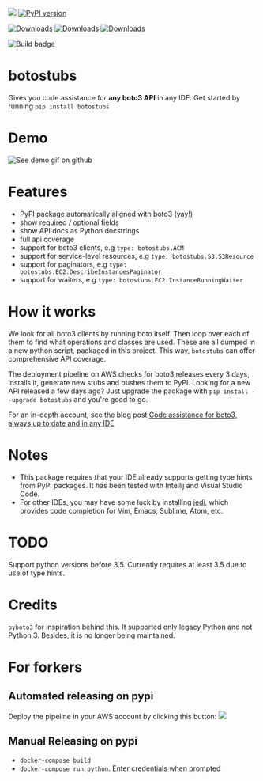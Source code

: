 ![](https://img.shields.io/badge/programmer-laziness-green.svg)
[![PyPI version](https://badge.fury.io/py/botostubs.svg)](https://badge.fury.io/py/botostubs)

[![Downloads](https://pepy.tech/badge/botostubs)](https://pepy.tech/project/botostubs)
[![Downloads](https://pepy.tech/badge/botostubs/month)](https://pepy.tech/project/botostubs)
[![Downloads](https://pepy.tech/badge/botostubs/week)](https://pepy.tech/project/botostubs)

![Build badge](https://codebuild.us-east-1.amazonaws.com/badges?uuid=eyJlbmNyeXB0ZWREYXRhIjoiUkF6bllTcVBkQmI2Y0FWZlpDUTRHc3pyVm5EUk11ZWdDV1BtcVAyZG80TCtJZFZUdnB1ZmFwRVN3UWxudUJxMTRTTW15R1dnUy9KZFZuZE1Fd3c1b1RjPSIsIml2UGFyYW1ldGVyU3BlYyI6IlNZa3Q2aHRjWjVYVzQ0clkiLCJtYXRlcmlhbFNldFNlcmlhbCI6MX0%3D&branch=master)


# botostubs
Gives you code assistance for **any boto3 API** in any IDE. Get started by running `pip install botostubs`


# Demo
![See demo gif on github](https://raw.githubusercontent.com/jeshan/botostubs/master/intro-demo.gif)


# Features
- PyPI package automatically aligned with boto3 (yay!)
- show required / optional fields
- show API docs as Python docstrings
- full api coverage
- support for boto3 clients, e.g `type: botostubs.ACM`
- support for service-level resources, e.g `type: botostubs.S3.S3Resource`
- support for paginators, e.g `type: botostubs.EC2.DescribeInstancesPaginator`
- support for waiters, e.g `type: botostubs.EC2.InstanceRunningWaiter`

# How it works
We look for all boto3 clients by running boto itself. Then loop over each of them to find what operations and classes are used. These are all dumped in a new python script, packaged in this project. This way, `botostubs` can offer comprehensive API coverage.

The deployment pipeline on AWS checks for boto3 releases every 3 days, installs it, generate new stubs and pushes them to PyPI. Looking for a new API released a few days ago? Just upgrade the package with `pip install --upgrade botostubs` and you're good to go.

For an in-depth account, see the blog post [Code assistance for boto3, always up to date and in any IDE](https://www.awsadvent.com/2018/12/21/code-assistance-for-boto3-always-up-to-date-and-in-any-ide/)

# Notes
- This package requires that your IDE already supports getting type hints from PyPI packages. It has been tested with Intellij and Visual Studio Code.
- For other IDEs, you may have some luck by installing [jedi](https://github.com/davidhalter/jedi), which provides code completion for Vim, Emacs, Sublime, Atom, etc.

# TODO
Support python versions before 3.5. Currently requires at least 3.5 due to use of type hints.

# Credits
`pyboto3` for inspiration behind this. It supported only legacy Python and not Python 3. Besides, it is no longer being maintained.

# For forkers
## Automated releasing on pypi
Deploy the pipeline in your AWS account by clicking this button:
<a href="https://console.aws.amazon.com/cloudformation/home?#/stacks/new?&templateURL=https://s3.amazonaws.com/jeshan-oss-public-files/deployment-pipeline.yaml" target="_blank"><img src="https://s3.amazonaws.com/cloudformation-examples/cloudformation-launch-stack.png"></a>

## Manual Releasing on pypi
- `docker-compose build`
- `docker-compose run python`. Enter credentials when prompted
